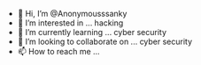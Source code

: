 - 👋 Hi, I’m @Anonymousssanky
- 👀 I’m interested in ... hacking
- 🌱 I’m currently learning ... cyber security
- 💞️ I’m looking to collaborate on ... cyber security
- 📫 How to reach me ...

<!---
Anonymousssanky/Anonymousssanky is a ✨ special ✨ repository because its `README.md` (this file) appears on your GitHub profile.
You can click the Preview link to take a look at your changes.
--->
